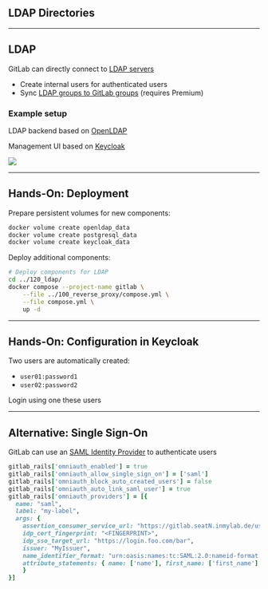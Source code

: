 <!-- .slide: id="gitlab_ldap" class="vertical-center" -->

<i class="fa-duotone fa-book fa-8x" style="float: right; color: grey;"></i>

## LDAP Directories

---

## LDAP

<i class="fa-duotone fa-book fa-4x" style="float: right;"></i>

GitLab can directly connect to [LDAP servers](https://docs.gitlab.com/ee/administration/auth/ldap/)
- Create internal users for authenticated users
- Sync [LDAP groups to GitLab groups](https://docs.gitlab.com/ee/administration/auth/ldap/ldap_synchronization.html#group-sync) (requires Premium)

### Example setup

LDAP backend based on [OpenLDAP](https://www.openldap.org/)

Management UI based on [Keycloak](https://www.keycloak.org/)

![](150_gitlab/120_ldap/ldap.drawio.svg) <!-- .element: style="width: 90%;" -->

---

## Hands-On: Deployment

<i class="fa-duotone fa-book fa-4x" style="float: right;"></i>

Prepare persistent volumes for new components:

```bash
docker volume create openldap_data
docker volume create postgresql_data
docker volume create keycloak_data
```

Deploy additional components:

```bash
# Deploy components for LDAP
cd ../120_ldap/
docker compose --project-name gitlab \
    --file ../100_reverse_proxy/compose.yml \
    --file compose.yml \
    up -d
```

---

## Hands-On: Configuration in Keycloak

<i class="fa-duotone fa-book fa-4x" style="float: right;"></i>

Two users are automatically created:

- `user01:password1`
- `user02:password2`

Login using one these users

---

## Alternative: Single Sign-On

GitLab can use an [SAML Identity Provider](https://docs.gitlab.com/ee/integration/saml.html) to authenticate users

```ruby
gitlab_rails['omniauth_enabled'] = true
gitlab_rails['omniauth_allow_single_sign_on'] = ['saml']
gitlab_rails['omniauth_block_auto_created_users'] = false
gitlab_rails['omniauth_auto_link_saml_user'] = true
gitlab_rails['omniauth_providers'] = [{
  name: "saml",
  label: "my-label",
  args: {
    assertion_consumer_service_url: "https://gitlab.seatN.inmylab.de/users/auth/saml/callback",
    idp_cert_fingerprint: "<FINGERPRINT>",
    idp_sso_target_url: "https://login.foo.com/bar",
    issuer: "MyIssuer",
    name_identifier_format: "urn:oasis:names:tc:SAML:2.0:nameid-format:persistent",
    attribute_statements: { name: ['name'], first_name: ['first_name'], last_name: ['last_name'], nickname: ['username'] }
    }
}]
```
